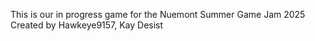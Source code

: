This is our in progress game for the Nuemont Summer Game Jam 2025
Created by Hawkeye9157, Kay Desist
